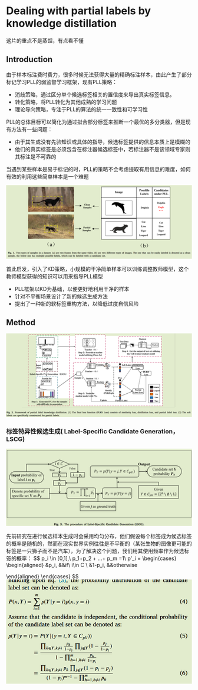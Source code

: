 # Dealing with partial labels by knowledge distillation

这片的重点不是蒸馏，有点看不懂

## Introduction

由于样本标注费时费力，很多时候无法获得大量的精确标注样本，由此产生了部分标记学习PLL的弱监督学习框架，现有PLL策略：

- 消歧策略，通过区分单个候选标签相关的置信度来导出真实标签信息。
- 转化策略，将PLL转化为其他成熟的学习问题
- 理论导向策略，专注于PLL的算法的统一一致性和可学习性

PLL的总体目标可以简化为通过拟合部分标签来推断一个最优的多分类器，但是现有方法有一些问题：

- 由于其生成没有先验知识或具体的指导，候选标签提供的信息本质上是模糊的
- 他们的真实标签是必须包含在标注器候选标签中，若标注器不是该领域专家则其标注是不可靠的

当遇到某些样本是易于标记的时，PLL的策略不会考虑提取有用信息的难度，如何有效的利用这些简单样本是一个难题

![image-20240918164025694](imgs/image-20240918164025694.png)

首此启发，引入了KD策略，小规模的干净简单样本可以训练调整教师模型，这个教师模型获得的知识可以用来指导PLL模型

- PLL框架以KD为基础，以便更好地利用干净的样本
- 针对不平衡场景设计了新的候选生成方法
- 提出了一种新的软标签重构方法，以降低过度自信风险

## Method

![image-20240918171556844](imgs/image-20240918171556844.png)

### 标签特异性候选生成( Label-Specific Candidate Generation，LSCG)

![image-20240918171611781](imgs/image-20240918171611781.png)

先前研究在进行候选样本生成时会采用均匀分布，他们假设每个标签成为候选标签的概率是随机的，然而在现实世界实例往往是不平衡的（某张生物的图像更可能的标签是一只狮子而不是汽车），为了解决这个问题，我们用其使用频率作为候选标签的概率：
$$
p_i \in [0,1],\ p_1+p_2 + ...+ p_m =1\\
p'_i = \begin{cases}
\begin{aligned}
&p_i, &&if\ i\in C \\
&1-p_i, &&otherwise

\end{aligned}
\end{cases}
$$
![image-20240918172442546](imgs/image-20240918172442546.png)